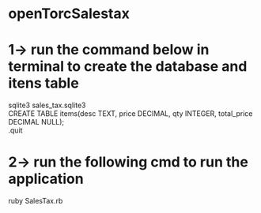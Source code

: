 # openTorcSalestax
# 1-> run the command below in terminal to create the database and itens table
sqlite3 sales_tax.sqlite3 <br />
CREATE TABLE items(desc TEXT, price DECIMAL, qty INTEGER, total_price DECIMAL NULL); <br />
.quit

# 2-> run the following cmd to run the application
ruby SalesTax.rb